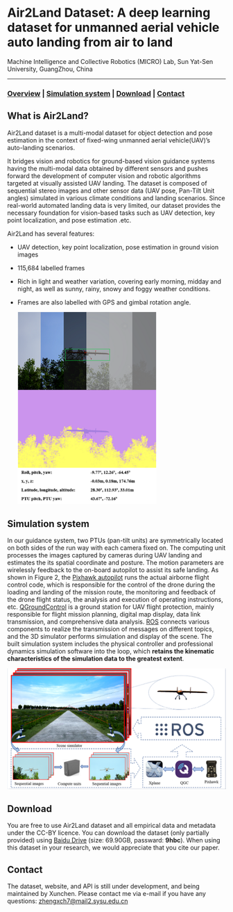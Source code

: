 # Air2Land Dataset: A deep learning dataset for unmanned aerial vehicle auto landing from air to land


Machine Intelligence and Collective Robotics (MICRO) Lab, Sun Yat-Sen University, GuangZhou, China

---

 ### [Overview](#what-is-air2land) | [Simulation system](#simulation-system) | [Download](#download) | [Contact](#contact)

## What is Air2Land?

Air2Land dataset is a multi-modal dataset for object detection and pose estimation in the context of fixed-wing unmanned aerial vehicle(UAV)’s auto-landing scenarios.

It bridges vision and robotics for ground-based vision guidance systems having the multi-modal data obtained by different sensors and pushes forward the development of computer vision and robotic algorithms targeted at visually assisted UAV landing. The dataset is composed of sequential stereo images and other sensor data (UAV pose, Pan-Tilt Unit angles) simulated in various climate conditions and landing scenarios. Since real-world automated landing data is very limited, our dataset provides the necessary foundation for vision-based tasks such as UAV detection, key point localization, and pose estimation .etc.

Air2Land has several features:

- UAV detection, key point localization, pose estimation in ground vision images

- 115,684 labelled frames

- Rich in light and weather variation, covering early morning, midday and night, as well as sunny, rainy, snowy and foggy weather conditions.

- Frames are also labelled with GPS and gimbal rotation angle.

  <img src=".\imgs\Air2Land-dataset.png" alt="air2land-dataset" style="zoom: 90%;" />

## Simulation system

In our guidance system, two PTUs (pan-tilt units) are symmetrically located on both sides of the run way with each camera fixed on. The computing unit processes the images captured by cameras during UAV landing and estimates the its spatial coordinate and posture. The motion parameters are wirelessly feedback to the on-board autopilot to assist its safe landing. As shown in Figure 2, the [Pixhawk autopilot](https://pixhawk.org/) runs the actual airborne flight control code, which is responsible for the control of the drone during the loading and landing of the mission route, the monitoring and feedback of the drone flight status, the analysis and execution of operating instructions, etc. [QGroundControl](http://qgroundcontrol.com/) is a ground station for UAV flight protection, mainly responsible for flight mission planning, digital map display, data link transmission, and comprehensive data analysis. [ROS](https://www.ros.org/) connects various components to realize the transmission of messages on different topics, and the 3D simulator performs simulation and display of the scene. The built simulation system includes the physical controller and professional dynamics simulation software into the loop, which **retains the kinematic characteristics of the simulation data to the greatest extent**.

<img src=".\imgs\guidanceSystem.png" alt="simulation system" style="zoom:50%;" />

## Download

You are free to use Air2Land dataset and all empirical data and metadata under the CC-BY licence. You can download the dataset (only partially provided) using [Baidu Drive](https://pan.baidu.com/s/13zG8kxr7V8jbw_dzAMPU0g)  (size: 69.90GB, passward: **9hbc**). When using this dataset in your research, we would appreciate that you cite our paper.


## Contact

The dataset, website, and API is still under development, and being maintained by Xunchen. Please contact me via e-mail if you have any questions: zhengxch7@mail2.sysu.edu.cn

